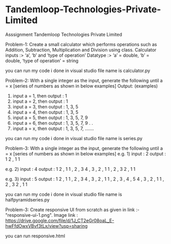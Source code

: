 # Tandemloop-Technologies-Private-Limited
Asssignment
Tandemloop Technologies Private Limited

Problem-1: Create a small calculator which performs operations such as Addition, Subtraction, Multiplication and Division using class.
Calculator inputs :> ‘a’, ‘b’ and ‘type of operation’
Datatype :> ‘a’ = double, ‘b’ = double, ‘type of operation’ = string

you can run  my code i done in visual studio 
file name is calculator.py


Problem-2: With a single integer as the input, generate the following until a = x [series of numbers as shown in below examples]
Output: (examples)
1) input a = 1, then output : 1
2) input a = 2, then output : 1
3) input a = 3, then output : 1, 3, 5
4) input a = 4, then output : 1, 3, 5
5) input a = 5, then output : 1, 3, 5, 7, 9
6) input a = 6, then output : 1, 3, 5, 7, 9
.
.
7) input a = x, then output : 1, 3, 5, 7, .......

you can run my code i done in visual studio file name is series.py


Problem-3: With a single integer as the input, generate the following until a = x [series of numbers as shown in below examples]
e.g. 1)
input : 2
output : 1
2 , 1
1

e.g. 2)
input : 4
output : 1
2 , 1
1 , 2 , 3
4 , 3 , 2 , 1
1 , 2 , 3
2 , 1
1

e.g. 3)
input : 5
output : 1
2 , 1
1 , 2 , 3
4 , 3 , 2 , 1
1 , 2 , 3 , 4 , 5
4 , 3 , 2 , 1
1 , 2 , 3
2 , 1
1

you can run my code i done in visual studio file name is halfpyramidseries.py


Problem-3: Create responsive UI from scratch as given in link :- "responsive-ui-1.png".
Image link : https://drive.google.com/file/d/1J_CT2eGr08oaL_E-hwFfdOwxVBvf3tLx/view?usp=sharing

you can run responsive.html
